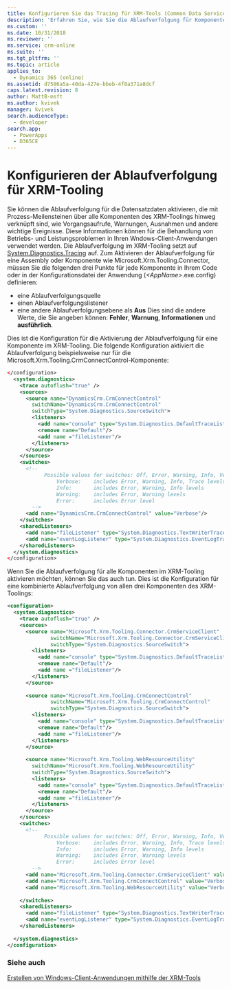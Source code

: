 ```yaml
---
title: Konfigurieren Sie das Tracing für XRM-Tools (Common Data Service for Apps) | Microsoft Docs
description: 'Erfahren Sie, wie Sie die Ablaufverfolgung für Komponenten wie Vorgangsanrufe, Warnungen und andere bedeutende Ereignisse in XRM-Tooling zu konfigurieren.'
ms.custom: ''
ms.date: 10/31/2018
ms.reviewer: ''
ms.service: crm-online
ms.suite: ''
ms.tgt_pltfrm: ''
ms.topic: article
applies_to:
  - Dynamics 365 (online)
ms.assetid: d7586a5a-40da-427e-bbeb-4f8a371a8dcf
caps.latest.revision: 8
author: MattB-msft
ms.author: kvivek
manager: kvivek
search.audienceType:
  - developer
search.app:
  - PowerApps
  - D365CE
---
```

# <a name="configure-tracing-for-xrm-tooling"></a>Konfigurieren der Ablaufverfolgung für XRM-Tooling

Sie können die Ablaufverfolgung für die Datensatzdaten aktivieren, die mit Prozess-Meilensteinen über alle Komponenten des XRM-Toolings hinweg verknüpft sind, wie Vorgangsaufrufe, Warnungen, Ausnahmen und andere wichtige Ereignisse. Diese Informationen können für die Behandlung von Betriebs- und Leistungsproblemen in Ihren Wndows-Client-Anwendungen verwendet werden. Die Ablaufverfolgung im XRM-Tooling setzt auf [System.Diagnostics.Tracing](/dotnet/api/system.diagnostics.tracing) auf. Zum Aktivieren der Ablaufverfolgung für eine Assembly oder Komponente wie Microsoft.Xrm.Tooling.Connector, müssen Sie die folgenden drei Punkte für jede Komponente in Ihrem Code oder in der Konfigurationsdatei der Anwendung (*\<AppName>*.exe.config) definieren:  
  
- eine Ablaufverfolgungsquelle  
- einen Ablaufverfolgungslistener  
- eine andere Ablaufverfolgungsebene als **Aus** Dies sind die andere Werte, die Sie angeben können: **Fehler**, **Warnung**, **Informationen** und **ausführlich**.  
  
 Dies ist die Konfiguration für die Aktivierung der Ablaufverfolgung für eine Komponente im XRM-Tooling. Die folgende Konfiguration aktiviert die Ablaufverfolgung beispielsweise nur für die Microsoft.Xrm.Tooling.CrmConnectControl-Komponente:  
  
```xml  
</configuration>  
  <system.diagnostics>  
    <trace autoflush="true" />  
    <sources>  
      <source name="DynamicsCrm.CrmConnectControl"  
        switchName="DynamicsCrm.CrmConnectControl"  
        switchType="System.Diagnostics.SourceSwitch">  
        <listeners>  
          <add name="console" type="System.Diagnostics.DefaultTraceListener" />  
          <remove name="Default"/>  
          <add name ="fileListener"/>  
        </listeners>  
      </source>  
    </sources>  
    <switches>  
      <!--   
            Possible values for switches: Off, Error, Warning, Info, Verbose  
                Verbose:    includes Error, Warning, Info, Trace levels  
                Info:       includes Error, Warning, Info levels  
                Warning:    includes Error, Warning levels  
                Error:      includes Error level  
        -->  
      <add name="DynamicsCrm.CrmConnectControl" value="Verbose"/>  
    </switches>  
    <sharedListeners>  
      <add name="fileListener" type="System.Diagnostics.TextWriterTraceListener" initializeData="XRMLoginControl.log"/>  
      <add name="eventLogListener" type="System.Diagnostics.EventLogTraceListener" initializeData="XRMLogin"/>  
    </sharedListeners>  
  </system.diagnostics>  
</configuration>  
```  
  
Wenn Sie die Ablaufverfolgung für alle Komponenten im XRM-Tooling aktivieren möchten, können Sie das auch tun. Dies ist die Konfiguration für eine kombinierte Ablaufverfolgung von allen drei Komponenten des XRM-Toolings:  
  
```xml  
<configuration>  
  <system.diagnostics>  
    <trace autoflush="true" />  
    <sources>  
      <source name="Microsoft.Xrm.Tooling.Connector.CrmServiceClient"  
              switchName="Microsoft.Xrm.Tooling.Connector.CrmServiceClient"  
              switchType="System.Diagnostics.SourceSwitch">  
        <listeners>  
          <add name="console" type="System.Diagnostics.DefaultTraceListener" />  
          <remove name="Default"/>  
          <add name ="fileListener"/>  
        </listeners>  
      </source>  
  
      <source name="Microsoft.Xrm.Tooling.CrmConnectControl"  
              switchName="Microsoft.Xrm.Tooling.CrmConnectControl"  
              switchType="System.Diagnostics.SourceSwitch">  
        <listeners>  
          <add name="console" type="System.Diagnostics.DefaultTraceListener" />  
          <remove name="Default"/>  
          <add name ="fileListener"/>  
        </listeners>  
      </source>  
  
      <source name="Microsoft.Xrm.Tooling.WebResourceUtility"  
        switchName="Microsoft.Xrm.Tooling.WebResourceUtility"  
        switchType="System.Diagnostics.SourceSwitch">  
        <listeners>  
          <add name="console" type="System.Diagnostics.DefaultTraceListener" />  
          <remove name="Default"/>  
          <add name ="fileListener"/>  
        </listeners>  
      </source>  
    </sources>  
    <switches>  
      <!--   
            Possible values for switches: Off, Error, Warning, Info, Verbose  
                Verbose:    includes Error, Warning, Info, Trace levels  
                Info:       includes Error, Warning, Info levels  
                Warning:    includes Error, Warning levels  
                Error:      includes Error level  
        -->  
      <add name="Microsoft.Xrm.Tooling.Connector.CrmServiceClient" value="Verbose" />  
      <add name="Microsoft.Xrm.Tooling.CrmConnectControl" value="Verbose"/>  
      <add name="Microsoft.Xrm.Tooling.WebResourceUtility" value="Verbose" />  
  
    </switches>  
    <sharedListeners>  
      <add name="fileListener" type="System.Diagnostics.TextWriterTraceListener" initializeData="XRMToolingLogs.log"/>        
      <add name="eventLogListener" type="System.Diagnostics.EventLogTraceListener" initializeData="XRMTooling" />  
    </sharedListeners>  
  
  </system.diagnostics>  
</configuration>  
```  
  
### <a name="see-also"></a>Siehe auch

[Erstellen von Windows-Client-Anwendungen mithilfe der XRM-Tools](build-windows-client-applications-xrm-tools.md)
